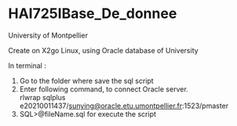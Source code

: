 # HAI725IBase_De_donnee
University of Montpellier

Create on X2go Linux, using Oracle database of University

In terminal :
1. Go to the folder where save the sql script
2. Enter following command, to connect Oracle server.  
    rlwrap sqlplus e20210011437/sunying@oracle.etu.umontpellier.fr:1523/pmaster
3. SQL>@fileName.sql for execute the script 
